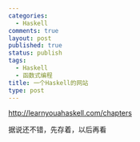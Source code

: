 ```yaml
--- 
categories: 
  - Haskell
comments: true
layout: post
published: true
status: publish
tags: 
  - Haskell
  - 函数式编程
title: 一个Haskell的网站
type: post
---
```

<a href="http://learnyouahaskell.com/chapters" target="_blank">http://learnyouahaskell.com/chapters</a>

据说还不错，先存着，以后再看
<div id="_mcePaste" style="width:1px;height:1px;overflow:hidden;">http://learnyouahaskell.com/chapters</div>
